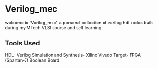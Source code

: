 # Verilog_mec
welcome to 'Verilog_mec'-a personal collection of verilog hdl codes built during my MTech VLSI course and self learning.
## Tools Used
HDL- Verilog
Simulation and Synthesis- Xilinx Vivado
Target- FPGA (Spartan-7) Boolean Board

